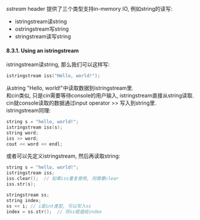 *sstream* header 提供了三个类型支持in-memory IO, 例如string的读写:
- istringstream读string
- ostringstream写string
- stringstream读写string

#### 8.3.1. Using an istringstream

istringstream读string, 那么我们可以这样写:
```cpp
istringstream iss("Hello, world!");
```
从string "Hello, world!"中读取数据到istringstream里.  
和cin类似, 只是cin需要等待console的用户输入, istringstream直接从string读取.  
cin就console读取的数据通过input operator >> 写入到string里.  
istringstream同理:
```cpp
string s = "hello, world!";
istringstream iss(s);
string word;
iss >> word;
cout << word << endl;
```
或者可以先定义istringstream, 然后再读取string:
```cpp
string s = "hello, world!";
istringstream iss;
iss.clear();  // 如果iss重复使用, 则需要clear
iss.str(s);
```

```cpp
stringstream ss;
string index;
ss << i; // i是int类型, 可以写入ss
index = ss.str();  // 将ss赋值给index
```